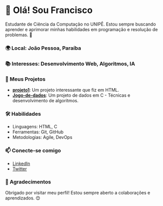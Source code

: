 # 👋 Olá! Sou Francisco

Estudante de Ciência da Computação no UNIPÊ. Estou sempre buscando aprender e aprimorar minhas habilidades em programação e resolução de problemas. 🚀

### 🌍 Local: João Pessoa, Paraíba
### 📚 Interesses: Desenvolvimento Web, Algoritmos, IA

### 🌟 Meus Projetos
- **[projeto1](https://github.com/Giyuulol/projeto1)**: Um projeto interessante que fiz em HTML.
- **[Jogo-de-dados](https://github.com/Giyuulol/Jogo-de-dados)**: Um projeto de dados em C - Técnicas e desenvolvimento de algoritmos.

### 🛠️ Habilidades
- Linguagens: HTML, C
- Ferramentas: Git, GitHub
- Metodologias: Agile, DevOps

### 📫 Conecte-se comigo
- [LinkedIn](link_do_linkedin)
- [Twitter](link_do_twitter)

### 🙏 Agradecimentos
Obrigado por visitar meu perfil! Estou sempre aberto a colaborações e aprendizados. 😊
